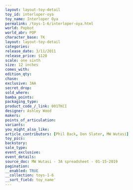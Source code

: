 ```yaml
---
layout: layout-toy-detail 
toy_id: interloper-oya
toy_name: Interloper Oya
permalink: /toys-1-6/interloper-oya.html
world: Popbot
world_abr: POP
character_base: TK
layout: layout-toy-detail
categories: 
release_date: 3/11/2011
release_price: $120 
scale: one sixth
size: 12 inches
comes_with: 
edition_qty: 
chase: 
exclusive: 3AA
secret_drop: 
sold_where: 
bamba_points: 
packaging_type: 
product_code_/_link: 001TKCI
designer: Ashley Wood
makers: 
points_of_articulation: 
variants: 
you_might_also_like: 
article_contributors: [Phil Back, Don Slater, MW Wutasi]
toy_pics: 
backstory: 
sale_type: 
event_exclusive: 
event_details: 
source_doc: MW Wutasi - 3A spreadsheet - 01-15-2019
pagination: 
__enabled: TRUE
__collection: toys-1-6
__sort_field: toy_name'
---
```


